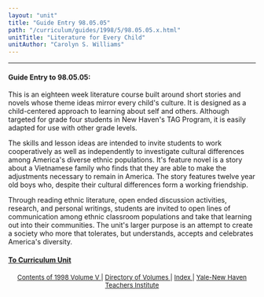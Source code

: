 ```yaml
---
layout: "unit"
title: "Guide Entry 98.05.05"
path: "/curriculum/guides/1998/5/98.05.05.x.html"
unitTitle: "Literature for Every Child"
unitAuthor: "Carolyn S. Williams"
---
```

<body>
 <p>
 </p>
 <hr/>
 <h4>
  Guide Entry to 98.05.05:
 </h4>
 This is an eighteen week literature course built around short stories and novels whose theme ideas mirror every child's culture.  It is designed as a child-centered approach to learning about self and others.  Although targeted for grade four students in New Haven's TAG Program, it is easily adapted for use with other grade levels.
 <p>
  The skills and lesson ideas are intended to invite students to work cooperatively as well as independently to investigate cultural differences among America's diverse ethnic populations.  It's feature novel is a story about a Vietnamese family who finds that they are able to make the adjustments necessary to remain in America.  The story features twelve year old boys who, despite their cultural differences form a working friendship.
 </p>
 <p>
  Through reading ethnic literature, open ended discussion activities, research, and personal writings, students are invited to open lines of communication among ethnic classroom populations and take that learning out into their communities.  The unit's larger purpose is an attempt to create a society who more that tolerates, but understands, accepts and celebrates America's diversity.
 </p>
 <p>
 </p>
 <p>
 </p>
 <h4>
  <a href="../../../units/1998/5/98.05.05.x.html">
   To Curriculum Unit
  </a>
 </h4>
 <center>
  <font size="-1">
   <a href="../../../units/1998/5/">
    Contents of 1998 Volume V
   </a>
   |
   <a href="../../../units/">
    Directory of Volumes
   </a>
   |
   <a href="../../../indexes/">
    Index
   </a>
   |
   <a href="../../../../">
    Yale-New Haven Teachers Institute
   </a>
  </font>
 </center>
</body>